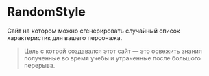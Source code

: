 # RandomStyle
Сайт на котором можно сгенерировать случайный список характеристик для вашего персонажа.

> Цель с котрой создавался этот сайт — это освежить знания полученные во время учебы и утраченные после большого перерыва.
